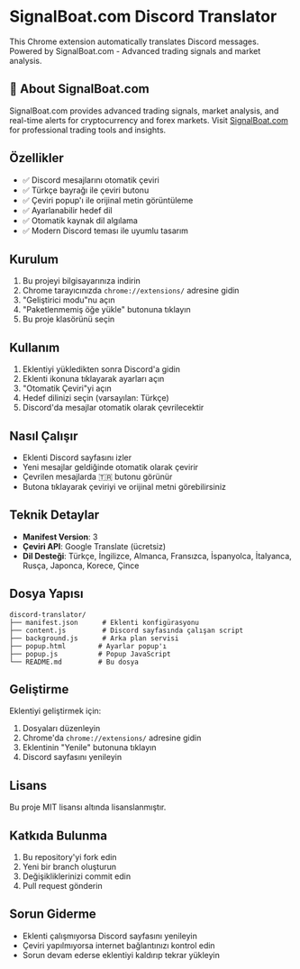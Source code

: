 # SignalBoat.com Discord Translator

This Chrome extension automatically translates Discord messages. Powered by SignalBoat.com - Advanced trading signals and market analysis.

## 🚢 About SignalBoat.com

SignalBoat.com provides advanced trading signals, market analysis, and real-time alerts for cryptocurrency and forex markets. Visit [SignalBoat.com](https://signalboat.com) for professional trading tools and insights.

## Özellikler

- ✅ Discord mesajlarını otomatik çeviri
- ✅ Türkçe bayrağı ile çeviri butonu
- ✅ Çeviri popup'ı ile orijinal metin görüntüleme
- ✅ Ayarlanabilir hedef dil
- ✅ Otomatik kaynak dil algılama
- ✅ Modern Discord teması ile uyumlu tasarım

## Kurulum

1. Bu projeyi bilgisayarınıza indirin
2. Chrome tarayıcınızda `chrome://extensions/` adresine gidin
3. "Geliştirici modu"nu açın
4. "Paketlenmemiş öğe yükle" butonuna tıklayın
5. Bu proje klasörünü seçin

## Kullanım

1. Eklentiyi yükledikten sonra Discord'a gidin
2. Eklenti ikonuna tıklayarak ayarları açın
3. "Otomatik Çeviri"yi açın
4. Hedef dilinizi seçin (varsayılan: Türkçe)
5. Discord'da mesajlar otomatik olarak çevrilecektir

## Nasıl Çalışır

- Eklenti Discord sayfasını izler
- Yeni mesajlar geldiğinde otomatik olarak çevirir
- Çevrilen mesajlarda 🇹🇷 butonu görünür
- Butona tıklayarak çeviriyi ve orijinal metni görebilirsiniz

## Teknik Detaylar

- **Manifest Version**: 3
- **Çeviri API**: Google Translate (ücretsiz)
- **Dil Desteği**: Türkçe, İngilizce, Almanca, Fransızca, İspanyolca, İtalyanca, Rusça, Japonca, Korece, Çince

## Dosya Yapısı

```
discord-translator/
├── manifest.json      # Eklenti konfigürasyonu
├── content.js         # Discord sayfasında çalışan script
├── background.js      # Arka plan servisi
├── popup.html        # Ayarlar popup'ı
├── popup.js          # Popup JavaScript
└── README.md         # Bu dosya
```

## Geliştirme

Eklentiyi geliştirmek için:

1. Dosyaları düzenleyin
2. Chrome'da `chrome://extensions/` adresine gidin
3. Eklentinin "Yenile" butonuna tıklayın
4. Discord sayfasını yenileyin

## Lisans

Bu proje MIT lisansı altında lisanslanmıştır.

## Katkıda Bulunma

1. Bu repository'yi fork edin
2. Yeni bir branch oluşturun
3. Değişikliklerinizi commit edin
4. Pull request gönderin

## Sorun Giderme

- Eklenti çalışmıyorsa Discord sayfasını yenileyin
- Çeviri yapılmıyorsa internet bağlantınızı kontrol edin
- Sorun devam ederse eklentiyi kaldırıp tekrar yükleyin
